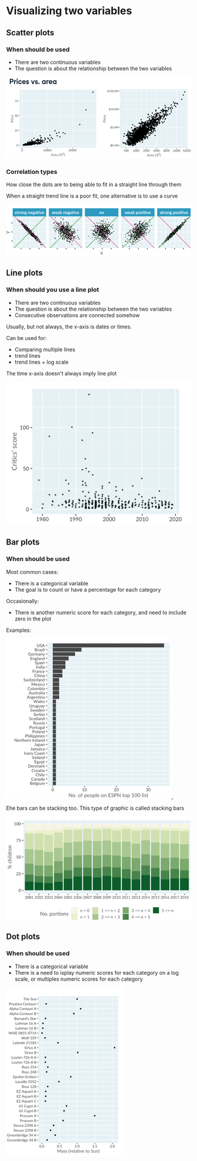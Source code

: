 # Visualizing two variables

## Scatter plots

### When should be used

- There are two continuous variables
- The question is about the relationship between the two variables 

![Alt text](image-8.png)

### Correlation types

How close the dots are to being able to fit in a straight line through them

When a straight trend line is a poor fit, one alternative is to use a curve

![Alt text](image-9.png)

## Line plots

### When should you use a line plot

- There are two continuous variables
- The question is about the relationship between the two variables
- Consecutive observations are connected somehow

Usually, but not always, the x-axis is dates or times.

Can be used for:

- Comparing multiple lines
- trend lines
- trend lines + log scale

The time x-axis doesn't always imply line plot

![Alt text](image-10.png)

## Bar plots

### When should be used

Most common cases:
- There is a categorical variable
- The goal is to count or have a percentage for each category

Occasionally:
- There is another numeric score for each category, and need to include zero in the plot

Examples:

![Alt text](image-11.png),

Ehe bars can be stacking too. This type of graphic is called stacking bars

![Alt text](image-12.png)

## Dot plots

### When should be used

- There is a categorical variable
- There is a need to isplay numeric scores for each category on a log scale, or multiples numeric scores for each category

![Alt text](image-13.png)